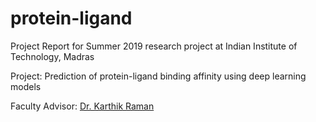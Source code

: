 # protein-ligand
Project Report for Summer 2019 research project at Indian Institute of Technology, Madras

Project: Prediction of protein-ligand binding affinity using deep learning models

Faculty Advisor: [Dr. Karthik Raman](https://home.iitm.ac.in/kraman/lab/karthik/)

